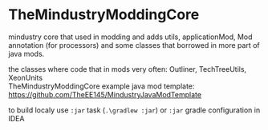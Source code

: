 # TheMindustryModdingCore
mindustry core that used in modding and adds utils, applicationMod, Mod annotation (for processors) and some classes that borrowed in more part of java mods.

the classes where code that in mods very often: Outliner, TechTreeUtils, XeonUnits<br>
TheMindustryModdingCore example java mod template: https://github.com/TheEE145/MindustryJavaModTemplate

to build localy use `:jar` task (`.\gradlew :jar`) or `:jar` gradle configuration in IDEA
